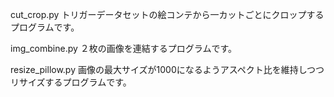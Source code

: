 cut_crop.py
トリガーデータセットの絵コンテから一カットごとにクロップするプログラムです。

img_combine.py
２枚の画像を連結するプログラムです。

resize_pillow.py
画像の最大サイズが1000になるようアスペクト比を維持しつつリサイズするプログラムです。
